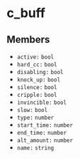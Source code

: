 # c\_buff

## Members

* `active:` `bool`
* `hard_cc:` `bool`
* `disabling:` `bool`
* `knock_up:` `bool`
* `silence:` `bool`
* `cripple:` `bool`
* `invincible:` `bool`
* `slow:` `bool`
* `type:` `number`
* `start_time:` `number`
* `end_time:` `number`
* `alt_amount:` `number`
* `name:` `string`

